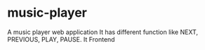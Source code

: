 # music-player
A music player web application
It has different function like NEXT, PREVIOUS, PLAY, PAUSE.
It Frontend
